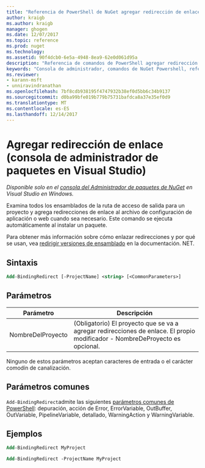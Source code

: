 ```yaml
---
title: "Referencia de PowerShell de NuGet agregar redirección de enlace | Documentos de Microsoft"
author: kraigb
ms.author: kraigb
manager: ghogen
ms.date: 12/07/2017
ms.topic: reference
ms.prod: nuget
ms.technology: 
ms.assetid: 90f4dcb0-6e5a-4948-8ea9-62e0d061d95a
description: "Referencia de comandos de PowerShell agregar redirección de enlace en la consola de administrador de paquetes de NuGet en Visual Studio."
keywords: "Consola de administrador, comandos de NuGet Powershell, referencia de NuGet Powershell, agregar redirección de enlace de paquete de NuGet"
ms.reviewer:
- karann-msft
- unniravindranathan
ms.openlocfilehash: 7bf8cdb938195f4747932b38ef0d5bb6c34b9137
ms.sourcegitcommit: d0ba99bfe019b779b75731bafdca8a37e35ef0d9
ms.translationtype: MT
ms.contentlocale: es-ES
ms.lasthandoff: 12/14/2017
---
```

# <a name="add-bindingredirect-package-manager-console-in-visual-studio"></a>Agregar redirección de enlace (consola de administrador de paquetes en Visual Studio)

*Disponible solo en el [consola del Administrador de paquetes de NuGet](Package-Manager-Console.md) en Visual Studio en Windows.*

Examina todos los ensamblados de la ruta de acceso de salida para un proyecto y agrega redirecciones de enlace al archivo de configuración de aplicación o web cuando sea necesario. Este comando se ejecuta automáticamente al instalar un paquete.

Para obtener más información sobre cómo enlazar redirecciones y por qué se usan, vea [redirigir versiones de ensamblado](https://docs.microsoft.com/dotnet/framework/configure-apps/redirect-assembly-versions) en la documentación. NET.

## <a name="syntax"></a>Sintaxis

```ps
Add-BindingRedirect [-ProjectName] <string> [<CommonParameters>]
```

## <a name="parameters"></a>Parámetros

| Parámetro | Descripción |
| --- | --- |
| NombreDelProyecto | (Obligatorio) El proyecto que se va a agregar redirecciones de enlace. El propio modificador - NombreDeProyecto es opcional. |

Ninguno de estos parámetros aceptan caracteres de entrada o el carácter comodín de canalización.

## <a name="common-parameters"></a>Parámetros comunes

`Add-BindingRedirect`admite las siguientes [parámetros comunes de PowerShell](http://go.microsoft.com/fwlink/?LinkID=113216): depuración, acción de Error, ErrorVariable, OutBuffer, OutVariable, PipelineVariable, detallado, WarningAction y WarningVariable.

## <a name="examples"></a>Ejemplos

```ps
Add-BindingRedirect MyProject

Add-BindingRedirect -ProjectName MyProject
```